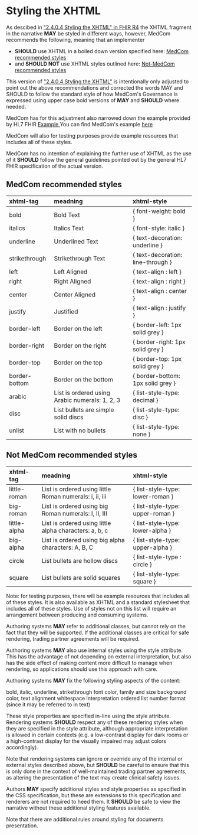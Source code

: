 # Styling the XHTML

As descibed in <a href ="http://hl7.org/fhir/R4/narrative.html#css" target="_blank">"2.4.0.4 Styling the XHTML" in FHIR R4</a> the XHTML fragment in the narrative **MAY** be styled in different ways, however, MedCom recommends the following, meaning that an implementer 
* **SHOULD** use XHTML in a boiled down version specified here: [MedCom recommended styles](#medcom-recommended-styles)
* and **SHOULD NOT** use XHTML styles outlined here: [Not-MedCom recommended styles](#not-medcom-recommended-styles)

This version of <a href ="http://hl7.org/fhir/R4/narrative.html#css" target="_blank">"2.4.0.4 Styling the XHTML"</a> is intentionally only adjusted to point out the above recommendations and corrected the words MAY and SHOULD to follow the standard style of how MedCom's Governance is expressed using upper case bold versions of **MAY** and **SHOULD** where needed.

MedCom has for this adjustment also narrowed down the example provided by HL7 FHIR <a href ="https://www.hl7.org/fhir/basic-example-narrative.html" target="_blank"> Example </a>
You can find MedCom's example <a href="MedComMessaging-Styling_the_XHTML-example.xml" target="_blank">here</a>

MedCom will also for testing purposes provide example resources that includes all of these styles. 

MedCom has no intention of explaining the further use of XHTML as the use of it **SHOULD** follow the general guidelines pointed out by the general HL7 FHIR specification of the actual version.

## MedCom recommended styles

|xhtml-tag|meadning|xhtml-style|
|:---|:---|:---|
| bold | Bold Text | { font-weight: bold  } |
| italics | Italics Text | { font-style: italic  } |
| underline | Underlined Text | { text-decoration: underline  } |
| strikethrough | Strikethrough Text | { text-decoration: line-through  } |
| left | Left Aligned | { text-align : left  } |
| right | Right Aligned | { text-align : right  } |
| center | Center Aligned | { text-align : center  } |
| justify | Justified | { text-align : justify  } |
| border-left | Border on the left | { border-left: 1px solid grey  } |
| border-right | Border on the right | { border-right: 1px solid grey  } |
| border-top | Border on the top | { border-top: 1px solid grey  } |
| border-bottom | Border on the bottom | { border-bottom: 1px solid grey  } |
| arabic | List is ordered using Arabic numerals: 1, 2, 3 | { list-style-type: decimal  } |
| disc | List bullets are simple solid discs | { list-style-type: disc  } |
| unlist | List with no bullets | { list-style-type: none  } |

## Not MedCom recommended styles

|xhtml-tag|meadning|xhtml-style|
|:---|:---|:---|
| little-roman | List is ordered using little Roman numerals: i, ii, iii | { list-style-type: lower-roman  } |
| big-roman | List is ordered using big Roman numerals: I, II, III | { list-style-type: upper-roman  } |
| little-alpha | List is ordered using little alpha characters: a, b, c | { list-style-type: lower-alpha  } |
| big-alpha | List is ordered using big alpha characters: A, B, C | { list-style-type: upper-alpha  } |
| circle | List bullets are hollow discs | { list-style-type : circle  } |
| square | List bullets are solid squares | { list-style-type: square  } |

Note: for testing purposes, there will be example resources that includes all of these styles. It is also available as XHTML and a standard stylesheet that includes all of these styles. Use of styles not on this list will require an arrangement between producing and consuming systems.

Authoring systems **MAY** refer to additional classes, but cannot rely on the fact that they will be supported. If the additional classes are critical for safe rendering, trading partner agreements will be required.

Authoring systems **MAY** also use internal styles using the style attribute. This has the advantage of not depending on external interpretation, but also has the side effect of making content more difficult to manage when rendering, so applications should use this approach with care.

Authoring systems **MAY** fix the following styling aspects of the content:

bold, italic, underline, strikethrough
font color, family and size
background color, text alignment
whitespace interpretation
ordered list number format (since it may be referred to in text)

These style properties are specified in-line using the style attribute. Rendering systems **SHOULD** respect any of these rendering styles when they are specified in the style attribute, although appropriate interpretation is allowed in certain contexts (e.g. a low-contrast display for dark rooms or a high-contrast display for the visually impaired may adjust colors accordingly).

Note that rendering systems can ignore or override any of the internal or external styles described above, but **SHOULD** be careful to ensure that this is only done in the context of well-maintained trading partner agreements, as altering the presentation of the text may create clinical safety issues.

Authors **MAY** specify additional styles and style properties as specified in the CSS specification, but these are extensions to this specification and renderers are not required to heed them. It **SHOULD** be safe to view the narrative without these additional styling features available.

Note that there are additional rules around styling for documents presentation.
